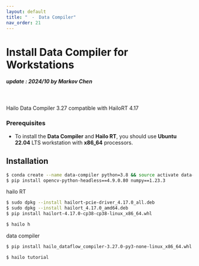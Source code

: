 ```yaml
---
layout: default
title: "　-　Data Compiler"
nav_order: 21
---
```


# Install Data Compiler for Workstations
##### update : 2024/10 by Markov Chen
<br>

Hailo Data Compiler 3.27 compatible with HailoRT 4.17

### Prerequisites

* To install the **Data Compiler** and **Hailo RT**, you should use **Ubuntu 22.04** LTS workstation with **x86_64** processors.
  
## Installation

```bash
$ conda create --name data-compiler python=3.8 && source activate data-compiler
$ pip install opencv-python-headless==4.9.0.80 numpy==1.23.3
```
hailo RT
```bash
$ sudo dpkg --install hailort-pcie-driver_4.17.0_all.deb
$ sudo dpkg --install hailort_4.17.0_amd64.deb
$ pip install hailort-4.17.0-cp38-cp38-linux_x86_64.whl
```
```bash
$ hailo h
```
data compiler
```bash
$ pip install hailo_dataflow_compiler-3.27.0-py3-none-linux_x86_64.whl
```
```bash
$ hailo tutorial
```


